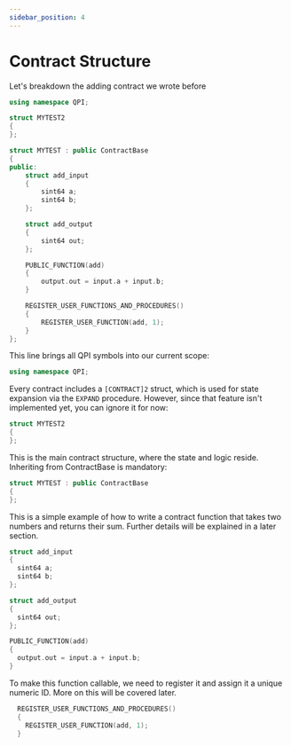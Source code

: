 ```yaml
---
sidebar_position: 4
---
```


# Contract Structure

Let's breakdown the adding contract we wrote before

```cpp
using namespace QPI;

struct MYTEST2
{
};

struct MYTEST : public ContractBase
{
public:
    struct add_input
    {
        sint64 a;
        sint64 b;
    };

    struct add_output
    {
        sint64 out;
    };

    PUBLIC_FUNCTION(add)
    {
        output.out = input.a + input.b;
    }

    REGISTER_USER_FUNCTIONS_AND_PROCEDURES()
    {
        REGISTER_USER_FUNCTION(add, 1);
    }
};
```

This line brings all QPI symbols into our current scope:

```cpp
using namespace QPI;
```

Every contract includes a `[CONTRACT]2` struct, which is used for state expansion via the `EXPAND` procedure. However, since that feature isn't implemented yet, you can ignore it for now:

```cpp
struct MYTEST2
{
};
```

This is the main contract structure, where the state and logic reside. Inheriting from ContractBase is mandatory:

```cpp
struct MYTEST : public ContractBase
{
};
```

This is a simple example of how to write a contract function that takes two numbers and returns their sum. Further details will be explained in a later section.

```cpp
struct add_input
{
  sint64 a;
  sint64 b;
};

struct add_output
{
  sint64 out;
};

PUBLIC_FUNCTION(add)
{
  output.out = input.a + input.b;
}

```

To make this function callable, we need to register it and assign it a unique numeric ID. More on this will be covered later.

```cpp
  REGISTER_USER_FUNCTIONS_AND_PROCEDURES()
  {
    REGISTER_USER_FUNCTION(add, 1);
  }
```
